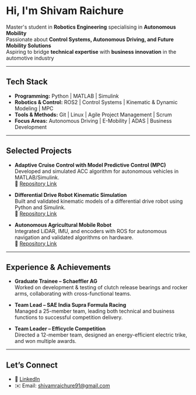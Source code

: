 # Hi, I'm Shivam Raichure  

Master's student in **Robotics Engineering** specialising in **Autonomous Mobility**  
Passionate about **Control Systems, Autonomous Driving, and Future Mobility Solutions**   
Aspiring to bridge **technical expertise** with **business innovation** in the automotive industry  

---

##  Tech Stack  
- **Programming:** Python | MATLAB | Simulink  
- **Robotics & Control:** ROS2 | Control Systems | Kinematic & Dynamic Modeling | MPC  
- **Tools & Methods:** Git | Linux | Agile Project Management | Scrum  
- **Focus Areas:** Autonomous Driving | E-Mobility | ADAS | Business Development  

---

##  Selected Projects  
- **Adaptive Cruise Control with Model Predictive Control (MPC)**  
  Developed and simulated ACC algorithm for autonomous vehicles in MATLAB/Simulink.  
  🔗 [Repository Link](#)

- **Differential Drive Robot Kinematic Simulation**  
  Built and validated kinematic models of a differential drive robot using Python and Simulink.  
  🔗 [Repository Link](#)

- **Autonomous Agricultural Mobile Robot**  
  Integrated LiDAR, IMU, and encoders with ROS for autonomous navigation and validated algorithms on hardware.  
  🔗 [Repository Link](#)

---

##  Experience & Achievements  
- **Graduate Trainee – Schaeffler AG**  
  Worked on development & testing of clutch release bearings and rocker arms, collaborating with cross-functional teams.  

- **Team Lead – SAE India Supra Formula Racing**  
  Managed a 25-member team, leading both technical and business functions to successful competition delivery.  

- **Team Leader – Efficycle Competition**  
  Directed a 12-member team, designed an energy-efficient electric trike, and won multiple awards.  

---

##  Let’s Connect  
- 💼 [LinkedIn](https://www.linkedin.com/in/shivam-raichure-1314a8154/)  
- ✉️ Email: shivamraichure91@gmail.com  

